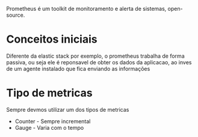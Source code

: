 Prometheus é um toolkit de monitoramento e alerta de sistemas, open-source.

# Conceitos iniciais

Diferente da elastic stack por exemplo, o prometheus trabalha de forma passiva, ou seja ele é reponsavel de obter os dados da aplicacao, ao inves de um agente instalado que fica enviando as informações

# Tipo de metricas

Sempre devmos utilizar um dos tipos de metricas

- Counter - Sempre incremental
- Gauge - Varia com o tempo

